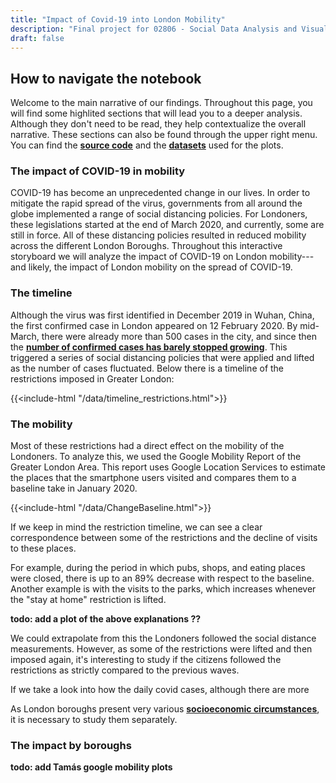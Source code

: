 ```yaml
---
title: "Impact of Covid-19 into London Mobility"
description: "Final project for 02806 - Social Data Analysis and Visualization Spring 21"
draft: false
---
```


## How to navigate the notebook
Welcome to the main narrative of our findings. Throughout this page, you will find some highlited sections that will lead you to a deeper analysis. Although they don't need to be read, they help contextualize the overall narrative. These sections can also be found through the upper right menu.  You can find the **[source code](https://github.com/luciamontesinos/london-mobility/blob/master/London.ipynb)** and the **[datasets](https://github.com/luciamontesinos/london-mobility/tree/master/datasets)** used for the plots.


### The impact of COVID-19 in mobility
COVID-19 has become an unprecedented change in our lives.  In order to mitigate the rapid spread of the virus,  governments from all around the globe implemented a range of social distancing policies. For Londoners, these legislations started at the end of March 2020, and currently, some are still in force. All of these distancing policies resulted in reduced mobility across the different London Boroughs. Throughout this interactive storyboard we will analyze the impact of COVID-19 on London mobility---and likely, the impact of London mobility on the spread of COVID-19.  

### The timeline
Although the virus was first identified in December 2019 in Wuhan, China, the first confirmed case in London appeared on 12 February 2020. By mid-March, there were already more than 500 cases in the city, and since then the **[number of confirmed cases has barely stopped growing](https://luciamontesinos.github.io/london-mobility/covid/#total-cases)**. This triggered a series of social distancing policies that were applied and lifted as the number of cases fluctuated. Below there is a timeline of the restrictions imposed in Greater London:


{{<include-html "/data/timeline_restrictions.html">}}


### The mobility
Most of these restrictions had a direct effect on the mobility of the Londoners. To analyze this, we used the Google Mobility Report of the Greater London Area. This report uses Google Location Services to estimate the places that the smartphone users visited and compares them to a baseline take in January 2020.


{{<include-html "/data/ChangeBaseline.html">}}

If we keep in mind the restriction timeline, we can see a clear correspondence between some of the restrictions and the decline of visits to these places.

For example, during the period in which pubs, shops, and eating places were closed, there is up to an 89% decrease with respect to the baseline. Another example is with the visits to the parks, which increases whenever the "stay at home" restriction is lifted.

**todo: add a plot of the above explanations ??**

We could extrapolate from this the Londoners followed the social distance measurements. However, as some of the restrictions were lifted and then imposed again, it's interesting to study if the citizens followed the restrictions as strictly compared to the previous waves. 


If we take a look into how the daily covid cases, although there are more 


As London boroughs present very various **[socioeconomic circumstances](https://luciamontesinos.github.io/london-mobility/london/#socioeconomical-status)**, it is necessary to study them separately.

### The impact by boroughs
**todo: add Tamás google mobility plots**
